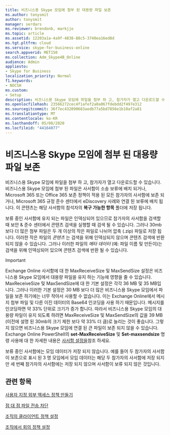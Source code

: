 ```yaml
---
title: 비즈니스용 Skype 모임에 첨부 된 대용량 파일 보존
ms.author: tonysmit
author: tonysmit
manager: serdars
ms.reviewer: brendonb, markjjo
ms.topic: article
ms.assetid: 12203a1a-4a9f-4838-88c5-3740ea16ed8d
ms.tgt.pltfrm: cloud
ms.service: skype-for-business-online
search.appverid: MET150
ms.collection: Adm_Skype4B_Online
audience: Admin
appliesto:
- Skype for Business
localization_priority: Normal
f1.keywords:
- NOCSH
ms.custom:
- Setup
description: 비즈니스용 Skype 모임에 파일을 첨부 하 고, 참가자가 열고 다운로드할 수 있습니다. 비즈니스용 Skype 모임에 첨부 된 파일은 사서함이 소송 보류에 배치 되거나, Microsoft 365 또는 Office 365 보존 정책이 적용 된 모든 참가자의 사서함에 보존 되거나, Microsoft 365 규정 준수 센터에서 eDiscovery 사례와 연결 된 보류에 배치 됩니다. 이 콘텐츠는 해당 사서함의 참석자의 복구 가능한 항목 폴더에 저장 됩니다.
ms.openlocfilehash: 23566272cec4f1afef2a0a067fdebdd2f497e312
ms.sourcegitcommit: 36f7ec432090683aedb77a5bd7856e1b10af2a81
ms.translationtype: MT
ms.contentlocale: ko-KR
ms.lasthandoff: 05/08/2020
ms.locfileid: "44164077"
---
```

# <a name="retaining-large-files-attached-to-a-skype-for-business-meeting"></a>비즈니스용 Skype 모임에 첨부 된 대용량 파일 보존

비즈니스용 Skype 모임에 파일을 첨부 하 고, 참가자가 열고 다운로드할 수 있습니다. 비즈니스용 Skype 모임에 첨부 된 파일은 사서함이 소송 보류에 배치 되거나, Microsoft 365 또는 Office 365 보존 정책이 적용 된 모든 참가자의 사서함에 보존 되거나, Microsoft 365 규정 준수 센터에서 eDiscovery 사례와 연결 된 보류에 배치 됩니다. 이 콘텐츠는 해당 사서함의 참석자의 **복구 가능한 항목** 폴더에 저장 됩니다.
  
보류 중인 사서함에 유지 되는 파일은 인덱싱되어 있으므로 참가자의 사서함을 검색할 때 보안 &amp; 준수 센터에서 콘텐츠 검색을 실행할 때 검색 될 수 있습니다. 그러나 30mb 보다 더 많은 첨부 파일은 두 개 이상의 작은 파일로 나뉘어 압축 (.zip) 파일로 저장 됩니다. 이러한 작은 파일의 *콘텐츠* 는 검색을 위해 인덱싱되지 않으며 콘텐츠 검색에 반환 되지 않을 수 있습니다. 그러나 이러한 파일의 *메타 데이터* (예: 파일 이름 및 만든이)는 검색을 위해 인덱싱되어 있으며 콘텐츠 검색에 반환 될 수 있습니다.
  
> [!IMPORTANT]
> Exchange Online 사서함에 대 한 MaxReceiveSize 및 MaxSendSize 설정은 비즈니스용 Skype 모임에서 대용량 파일을 유지 하는 기능에 영향을 줄 수 있습니다. MaxReceiveSize 및 MaxSendSize에 대 한 기본 설정은 각각 36 MB 및 35 MB입니다. 그러나 이러한 기본 설정은 30 MB 보다 더 많은 비즈니스용 Skype 모임에서 파일을 보존 하기에는 너무 작아서 사용할 수 없습니다. 이는 Exchange Online에서 메시지 첨부 파일 및 다른 이진 데이터의 Base64 인코딩을 사용 하기 때문입니다. 메시지를 인코딩하면 약 33% 단위로 크기가 증가 합니다. 따라서 비즈니스용 Skype 모임의 대용량 파일이 유지 되도록 하려면 MaxReceiveSize 및 MaxSendSize의 값을 39 MB (이전에 설명 된 30mb의 크기 제한 보다 약 33% 더 큼)로 늘리는 것이 좋습니다. 그렇지 않으면 비즈니스용 Skype 모임에 연결 된 큰 파일이 보존 되지 않을 수 있습니다. Exchange Online PowerShell의 **set-MaxReceiveSize** 및 **Set-maxsendsize** 명령 사용에 대 한 자세한 내용은 [사서함 설정을](https://docs.microsoft.com/powershell/module/exchange/mailboxes/Set-Mailbox)참조 하세요.
  
보류 중인 사서함에는 모임 데이터가 저장 되지 않습니다. 예를 들어 두 참가자의 사서함이 보존으로 표시 된 3 명 모임에서 모임 데이터는 해당 두 참가자의 사서함에 저장 되지만 세 번째 참가자의 사서함에는 저장 되지 않으며 사서함이 보류 되지 않은 것입니다.
  
## <a name="related-topics"></a>관련 항목
[사용자 지정 외부 액세스 정책 만들기](create-custom-external-access-policies.md)

[점 대 점 파일 전송 차단](block-point-to-point-file-transfers.md)

[조직의 클라이언트 정책 설정](set-up-client-policies-for-your-organization.md)

[조직에서 회의 정책 설정](set-up-conferencing-policies-for-your-organization.md)
  
  
 
